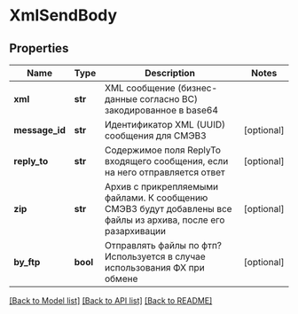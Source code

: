# XmlSendBody

## Properties
Name | Type | Description | Notes
------------ | ------------- | ------------- | -------------
**xml** | **str** | XML сообщение (бизнес-данные согласно ВС) закодированное в base64 | 
**message_id** | **str** | Идентификатор XML (UUID) сообщения для СМЭВ3 | [optional] 
**reply_to** | **str** | Содержимое поля ReplyTo входящего сообщения, если на него отправляется ответ | [optional] 
**zip** | **str** | Архив с прикрепляемыми файлами. К сообщению СМЭВ3 будут добавлены все файлы из архива, после его разархивации | [optional] 
**by_ftp** | **bool** | Отправлять файлы по фтп? Используется в случае использования ФХ при обмене | [optional] 

[[Back to Model list]](../README.md#documentation-for-models) [[Back to API list]](../README.md#documentation-for-api-endpoints) [[Back to README]](../README.md)

